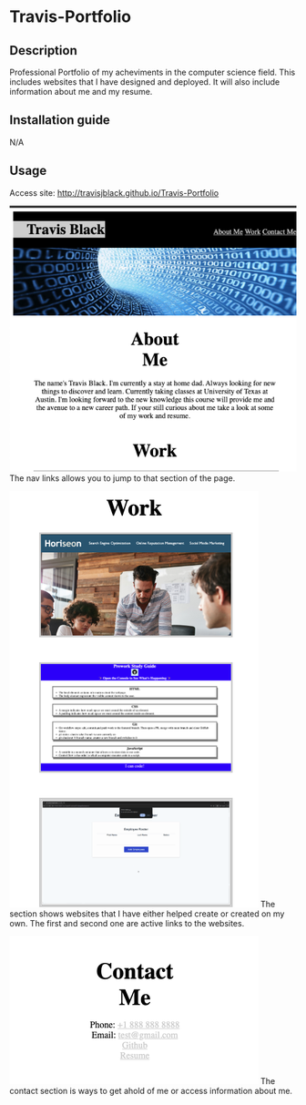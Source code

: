 # Travis-Portfolio

## Description

Professional Portfolio of my acheviments in the computer science field. This includes websites that I have designed and deployed. It will also include information about me and my resume.

## Installation guide

N/A

## Usage

Access site: http://travisjblack.github.io/Travis-Portfolio

![Screenshot of webpage](./assets/images/ScreenshotTop.png) The nav links allows you to jump to that section of the page.

![Screenshot of webpage](./assets/images/screenshotWork.png) The section shows websites that I have either helped create or created on my own. The first and second one are active links to the websites.

![Screenshot of webpage](./assets/images/screenshotContact.png) The contact section is ways to get ahold of me or access information about me. 